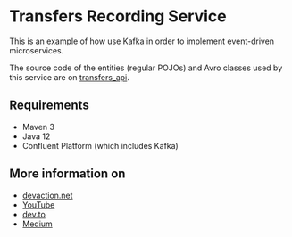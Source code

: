 # Transfers Recording Service
  
This is an example of how use Kafka in order to implement event-driven microservices.  
  
The source code of the entities (regular POJOs) and Avro classes used by this service 
are on [transfers_api](https://github.com/VictorGil/transfers_api/).  
  
## Requirements
  
 - Maven 3  
 - Java 12  
 - Confluent Platform (which includes Kafka)  

## More information on
  
 - [devaction.net](https://www.devaction.net/2019/08/event-driven-microservices.html)
 - [YouTube](https://youtu.be/w-Vy6_0buYo)
 - [dev.to](https://dev.to/victorgil/using-apache-kafka-to-implement-event-driven-microservices-af2)
 - [Medium](https://medium.com/@victorgil_91367/using-apache-kafka-to-implement-event-driven-microservices-810a26f1418f?sk=3e33f51f2958ae0cd5a265652d133316)
  